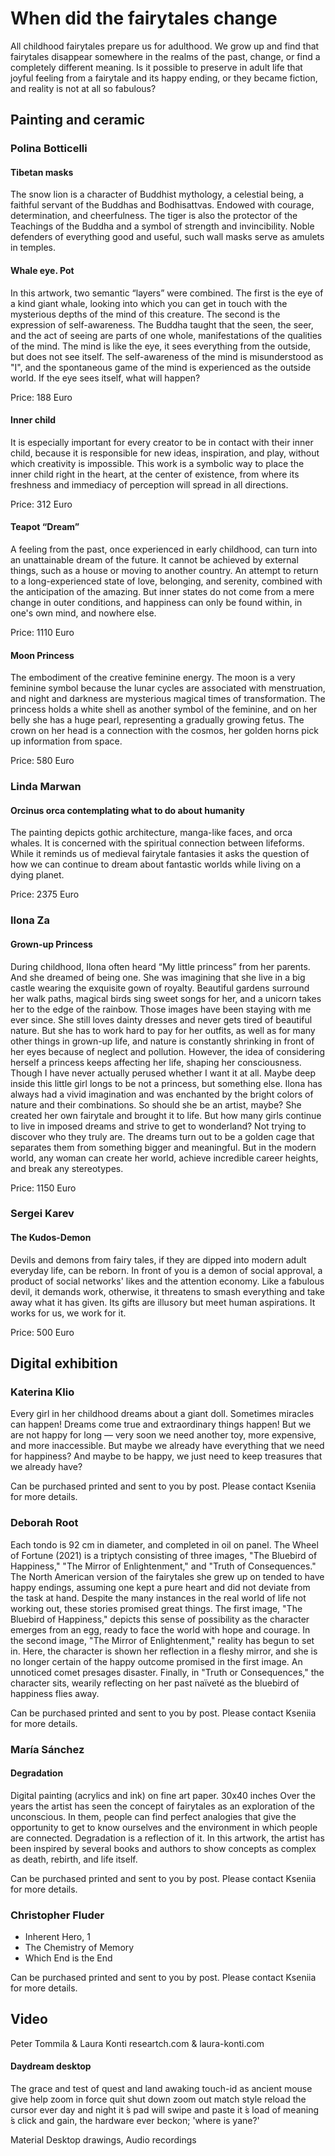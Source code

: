 # When did the fairytales change

All childhood fairytales prepare us for adulthood. We grow up and find that fairytales disappear somewhere in the realms of the past, change, or find a completely different meaning. Is it possible to preserve in adult life that joyful feeling from a fairytale and its happy ending, or they became fiction, and reality is not at all so fabulous?

## Painting and ceramic

### Polina Botticelli

#### Tibetan masks

The snow lion is a character of Buddhist mythology, a celestial being, a faithful servant of the Buddhas and Bodhisattvas. Endowed with courage, determination, and cheerfulness.
The tiger is also the protector of the Teachings of the Buddha and a symbol of strength and invincibility.
Noble defenders of everything good and useful, such wall masks serve as amulets in temples.



#### Whale eye. Pot

In this artwork, two semantic “layers” were combined.
The first is the eye of a kind giant whale, looking into which you can get in touch with the mysterious depths of the mind of this creature.
The second is the expression of self-awareness.
The Buddha taught that the seen, the seer, and the act of seeing are parts of one whole, manifestations of the qualities of the mind. The mind is like the eye, it sees everything from the outside, but does not see itself. The self-awareness of the mind is misunderstood as "I", and the spontaneous game of the mind is experienced as the outside world. If the eye sees itself, what will happen?

Price: 188 Euro

#### Inner child

It is especially important for every creator to be in contact with their inner child, because it is responsible for new ideas, inspiration, and play, without which creativity is impossible. This work is a symbolic way to place the inner child right in the heart, at the center of existence, from where its freshness and immediacy of perception will spread in all directions.

Price: 312 Euro

#### Teapot “Dream”

A feeling from the past, once experienced in early childhood, can turn into an unattainable dream of the future. It cannot be achieved by external things, such as a house or moving to another country. An attempt to return to a long-experienced state of love, belonging, and serenity, combined with the anticipation of the amazing.
But inner states do not come from a mere change in outer conditions, and happiness can only be found within, in one's own mind, and nowhere else. 

Price: 1110 Euro

#### Moon Princess

The embodiment of the creative feminine energy.
The moon is a very feminine symbol because the lunar cycles are associated with menstruation, and night and darkness are mysterious magical times of transformation.
The princess holds a white shell as another symbol of the feminine, and on her belly she has a huge pearl, representing a gradually growing fetus.
The crown on her head is a connection with the cosmos, her golden horns pick up information from space.

Price: 580 Euro

### Linda Marwan

#### Orcinus orca contemplating what to do about humanity 

The painting depicts gothic architecture, manga-like faces, and orca whales. It is concerned with the spiritual connection between lifeforms. While it reminds us of medieval fairytale fantasies it asks the question of how we can continue to dream about fantastic worlds while living on a dying planet.

Price: 2375 Euro

### Ilona Za

#### Grown-up Princess

During childhood, Ilona often heard “My little princess” from her parents. And she dreamed of being one. She was imagining that she live in a big castle wearing the exquisite gown of royalty. Beautiful gardens surround her walk paths, magical birds sing sweet songs for her, and a unicorn takes her to the edge of the rainbow.
Those images have been staying with me ever since. She still loves dainty dresses and never gets tired of beautiful nature. But she has to work hard to pay for her outfits, as well as for many other things in grown-up life, and nature is constantly shrinking in front of her eyes because of neglect and pollution. However, the idea of considering herself a princess keeps affecting her life, shaping her consciousness.
Though I have never actually perused whether I want it at all. Maybe deep inside this little girl longs to be not a princess, but something else. Ilona has always had a vivid imagination and was enchanted by the bright colors of nature and their combinations. So should she be an artist, maybe? 
She created her own fairytale and brought it to life. But how many girls continue to live in imposed dreams and strive to get to wonderland? Not trying to discover who they truly are. The dreams turn out to be a golden cage that separates them from something bigger and meaningful. 
But in the modern world, any woman can create her world, achieve incredible career heights, and break any stereotypes.

Price: 1150 Euro

### Sergei Karev

#### The Kudos-Demon

Devils and demons from fairy tales, if they are dipped into modern adult everyday life, can be reborn. In front of you is a demon of social approval, a product of social networks' likes and the attention economy. Like a fabulous devil, it demands work, otherwise, it threatens to smash everything and take away what it has given. Its gifts are illusory but meet human aspirations. It works for us, we work for it.

Price: 500 Euro

## Digital exhibition

### Katerina Klio

Every girl in her childhood dreams about a giant doll. Sometimes miracles can happen! 
Dreams come true and extraordinary things happen! But we are not happy for long — very soon we need another toy, more expensive, and more inaccessible. But maybe we already have everything that we need for happiness? And maybe to be happy, we just need to keep treasures that we already have?

Can be purchased printed and sent to you by post. Please contact Kseniia for more details.

### Deborah Root

Each tondo is 92 cm in diameter, and completed in oil on panel.
The Wheel of Fortune (2021) is a triptych consisting of three images, "The Bluebird of Happiness," "The Mirror of Enlightenment," and "Truth of Consequences." 
The North American version of the fairytales she grew up on tended to have happy endings, assuming one kept a pure heart and did not deviate from the task at hand.  Despite the many instances in the real world of life not working out, these stories promised great things. The first image, "The Bluebird of Happiness," depicts this sense of possibility as the character emerges from an egg, ready to face the world with hope and courage. In the second image, "The Mirror of Enlightenment," reality has begun to set in. Here, the character is shown her reflection in a fleshy mirror, and she is no longer certain of the happy outcome promised in the first image. An unnoticed comet presages disaster. Finally, in "Truth or Consequences," the character sits, wearily reflecting on her past naïveté as the bluebird of happiness flies away.

Can be purchased printed and sent to you by post. Please contact Kseniia for more details.

### María Sánchez

#### Degradation

Digital painting (acrylics and ink) on fine art paper. 30x40 inches
Over the years the artist has seen the concept of fairytales as an exploration of the unconscious. In them, people can find perfect analogies that give the opportunity to get to know ourselves and the environment in which people are connected. Degradation is a reflection of it. In this artwork, the artist has been inspired by several books and authors to show concepts as complex as death, rebirth, and life itself.

Can be purchased printed and sent to you by post. Please contact Kseniia for more details.

### Christopher Fluder

* Inherent Hero, 1
* The Chemistry of Memory
* Which End is the End

Can be purchased printed and sent to you by post. Please contact Kseniia for more details.


## Video

Peter Tommila & Laura Konti
researtch.com & laura-konti.com

#### Daydream desktop

The grace and test of quest and land
awaking touch-id as ancient mouse give help
zoom in force quit shut down zoom out match style reload
the cursor ever day and night it ́s pad will swipe
and paste it ́s load of meaning ́s click and gain,
the hardware ever beckon; 'where is yane?'

Material
Desktop drawings, Audio recordings
